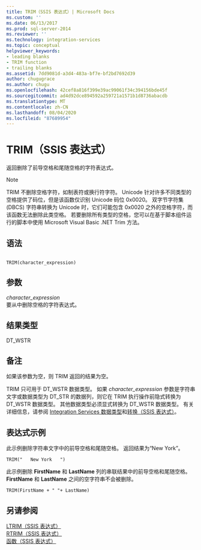 ```yaml
---
title: TRIM（SSIS 表达式）| Microsoft Docs
ms.custom: ''
ms.date: 06/13/2017
ms.prod: sql-server-2014
ms.reviewer: ''
ms.technology: integration-services
ms.topic: conceptual
helpviewer_keywords:
- leading blanks
- TRIM function
- trailing blanks
ms.assetid: 7dd9081d-a3d4-483a-bf7e-bf2bd7692d39
author: chugugrace
ms.author: chugu
ms.openlocfilehash: 42cef8a816f399e39ac99061f34c394156bde45f
ms.sourcegitcommit: ad4d92dce894592a259721a1571b1d8736abacdb
ms.translationtype: MT
ms.contentlocale: zh-CN
ms.lasthandoff: 08/04/2020
ms.locfileid: "87689954"
---
```

# <a name="trim-ssis-expression"></a>TRIM（SSIS 表达式）
  返回删除了前导空格和尾随空格的字符表达式。  
  
> [!NOTE]  
>  TRIM 不删除空格字符，如制表符或换行符字符。 Unicode 针对许多不同类型的空格提供了码位，但是该函数仅识别 Unicode 码位 0x0020。 双字节字符集 (DBCS) 字符串转换为 Unicode 时，它们可能包含 0x0020 之外的空格字符，而该函数无法删除此类空格。 若要删除所有类型的空格，您可以在基于脚本组件运行的脚本中使用 Microsoft Visual Basic .NET Trim 方法。  
  
## <a name="syntax"></a>语法  
  
```  
  
TRIM(character_expression)  
```  
  
## <a name="arguments"></a>参数  
 *character_expression*  
 要从中删除空格的字符表达式。  
  
## <a name="result-types"></a>结果类型  
 DT_WSTR  
  
## <a name="remarks"></a>备注  
 如果该参数为空，则 TRIM 返回的结果为空。  
  
 TRIM 只可用于 DT_WSTR 数据类型。 如果 *character_expression* 参数是字符串文字或数据类型为 DT_STR 的数据列，则它在 TRIM 执行操作前隐式转换为 DT_WSTR 数据类型。 其他数据类型必须显式转换为 DT_WSTR 数据类型。 有关详细信息，请参阅 [Integration Services 数据类型](../data-flow/integration-services-data-types.md)和[转换（SSIS 表达式）](cast-ssis-expression.md)。  
  
## <a name="expression-examples"></a>表达式示例  
 此示例删除字符串文字中的前导空格和尾随空格。 返回结果为“New York”。  
  
```  
TRIM("   New York   ")  
```  
  
 此示例删除 **FirstName** 和 **LastName** 列的串联结果中的前导空格和尾随空格。 **FirstName** 和 **LastName** 之间的空字符串不会被删除。  
  
```  
TRIM(FirstName + " "+ LastName)  
```  
  
## <a name="see-also"></a>另请参阅  
 [LTRIM（SSIS 表达式）](trim-ssis-expression.md)   
 [RTRIM（SSIS 表达式）](rtrim-ssis-expression.md)   
 [函数（SSIS 表达式）](functions-ssis-expression.md)  
  
  
